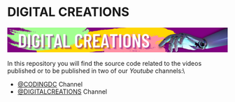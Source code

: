 # DIGITAL CREATIONS
![](images/DIGITAL.png?raw=true)

In this repository you will find the source code related to the videos published or to be published in two of our *Youtube* channels:\

- [@CODINGDC](https://www.youtube.com/channel/UCyouN2On4khB5is1RcrR8Hw) Channel
- [@DIGITALCREATIONS](https://www.youtube.com/channel/UCaVlIJeyapwQpjOoFMZJZZg) Channel

